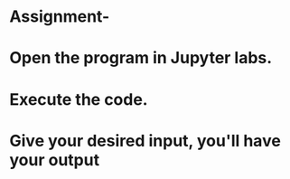 # Assignment-
# Open the program in Jupyter labs.
# Execute the code.
# Give your desired input, you'll have your output
